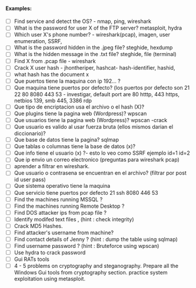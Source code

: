 #### Examples:
- [ ] Find service and detect the OS? - nmap, ping, wireshark
- [ ] What is the password for user X of the FTP server? metasploit, hydra
- [ ] Which user X's phone number? - wireshark(pcap), imagen, user enumeration, SSRF,
- [ ] What is the password hidden in the .jpeg file? steghide, hexdump
- [ ] What is the hidden message in the .txt file? steghide, file (terminal)
- [ ] Find X from .pcap file - wireshark
- [ ] Crack X user hash - jhontheriper, hashcat- hash-identifier, hashid,
- [ ] what hash has the document x
- [ ] Que puertos tiene la maquina con ip 192... ?
- [ ] Que maquina tiene puertos por defecto? (los puertos por defecto son 21 22 80 8080 443 53 - investigar, default port are 80 htttp, 443 https, netbios 139, smb 445, 3386 rdp
- [ ] Que tipo de encriptacion usa el archivo o el hash (X)?
- [ ] Que plugins tiene la pagina web (Wordpress)? wpscan
- [ ] Que usuarios tiene la pagina web (Wordpress)? wpscan -crack
- [ ] Que usuario es valido al usar fuerza bruta (ellos mismos darian el diccionario)?
- [ ] Que base de datos tiene la pagina? sqlmap
- [ ] Que tablas o columnas tiene la base de datos (x)?
- [ ] Que info tiene el usuario (x) ?- esto lo veo como SSRF ejemplo id=1 id=2
- [ ] Que ip envio un correo electronico (preguntas para wireshark pcap)
- [ ] aprender a filtrar en wireshark.
- [ ] Que usuario o contrasena se encuentran en el archivo? (filtrar por post id user pass)
- [ ] Que sistema operativo tiene la maquina
- [ ] Que servicio tiene puertos por defecto 21 ssh 8080 446 53
- [ ] Find the machines running MSSQL ?  
- [ ] Find the machines running Remote Desktop ?  
- [ ] Find DOS attacker ips from pcap file ?  
- [ ] Identify modifed text files , (hint : check integrity)  
- [ ] Crack MD5 Hashes.  
- [ ] Find attacker's username from machine?  
- [ ] Find contact details of Jenny ? (hint : dump the table using sqlmap)  
- [ ] Find username password ? (hint : Bruteforce using wpscan)  
- [ ] Use hydra to crack password  
- [ ] Gui RATs tools  
- [ ] 4 - 5 problems on cryptography and steganography. Prepare all the Windows Gui tools from cryptography section. practice system exploitation using metasploit.